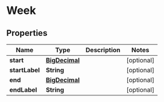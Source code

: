 
# Week

## Properties
Name | Type | Description | Notes
------------ | ------------- | ------------- | -------------
**start** | [**BigDecimal**](BigDecimal.md) |  |  [optional]
**startLabel** | **String** |  |  [optional]
**end** | [**BigDecimal**](BigDecimal.md) |  |  [optional]
**endLabel** | **String** |  |  [optional]



